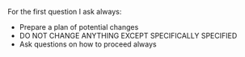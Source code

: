 For the first question I ask always:
- Prepare a plan of potential changes
- DO NOT CHANGE ANYTHING EXCEPT SPECIFICALLY SPECIFIED
- Ask questions on how to proceed always
